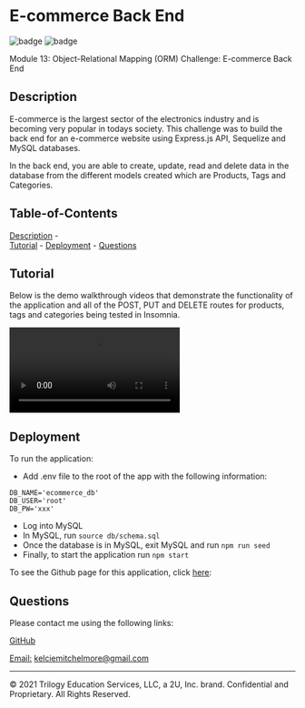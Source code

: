 # E-commerce Back End 

![badge](https://img.shields.io/badge/sequelize-blue) ![badge](https://img.shields.io/badge/express.js-orange) 

Module 13: Object-Relational Mapping (ORM) Challenge: E-commerce Back End

## Description

E-commerce is the largest sector of the electronics industry and is becoming very popular in todays society. This challenge was to build the back end for an e-commerce website using Express.js API, Sequelize and MySQL databases. 

In the back end, you are able to create, update, read and delete data in the database from the different models created which are Products, Tags and Categories. 

## Table-of-Contents 
[Description](#description) -  
[Tutorial](#tutorial) - 
[Deployment](#deployment) - 
[Questions](#questions)

## Tutorial

Below is the demo walkthrough videos that demonstrate the functionality of the application and all of the POST, PUT and DELETE routes for products, tags and categories being tested in Insomnia.


![Demo of functionality of application](./Develop/animations/Ecommerce_db%20-%20Schema%20%26%20Seeds.mp4)

## Deployment

To run the application: 

* Add .env file to the root of the app with the following information:

```
DB_NAME='ecommerce_db'
DB_USER='root'
DB_PW='xxx'
```
* Log into MySQL
* In MySQL, run `source db/schema.sql`
* Once the database is in MySQL, exit MySQL and run `npm run seed`
* Finally, to start the application run `npm start`


To see the Github page for this application, click [here](https://github.com/kelcmitch97/e-commerce):

## Questions

Please contact me using the following links: 

[GitHub](https://github.com/kelcmitch97)

[Email:](kelciemitchelmore@gmail.com) kelciemitchelmore@gmail.com

- - -
© 2021 Trilogy Education Services, LLC, a 2U, Inc. brand. Confidential and Proprietary. All Rights Reserved.

